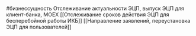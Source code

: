 #бизнессущность 
Отслеживание актуальности ЭЦП, выпуск ЭЦП для клиент-банка, MOEX
[[Отслеживание сроков действия ЭЦП для бесперебойной работы ИКБ]]
[[Направление заявлений, переустановка ЭЦП для пользователей]]
